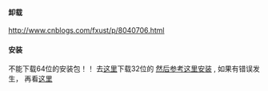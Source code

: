 #### 卸载
http://www.cnblogs.com/fxust/p/8040706.html


#### 安装
不能下载64位的安装包！！ 去[这里](https://www.teamviewer.com/zhcn/download/linux/)下载32位的
[然后参考这里安装](https://www.linuxdashen.com/install-teamviewer-ubuntu-16-04-xenial-xerus)
, 如果有错误发生， 再看[这里](https://www.cnblogs.com/wmr95/p/7574615.html)
